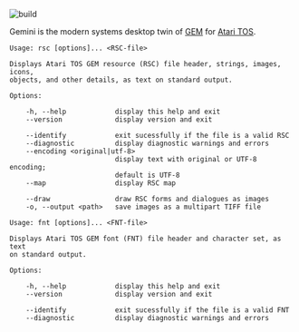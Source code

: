 ![build](https://github.com/frno7/gemini/actions/workflows/build.yml/badge.svg)

Gemini is the modern systems desktop twin of
[GEM](https://en.wikipedia.org/wiki/GEM_(desktop_environment))
for
[Atari TOS](https://en.wikipedia.org/wiki/Atari_TOS).

```
Usage: rsc [options]... <RSC-file>

Displays Atari TOS GEM resource (RSC) file header, strings, images, icons,
objects, and other details, as text on standard output.

Options:

    -h, --help            display this help and exit
    --version             display version and exit

    --identify            exit sucessfully if the file is a valid RSC
    --diagnostic          display diagnostic warnings and errors
    --encoding <original|utf-8>
                          display text with original or UTF-8 encoding;
                          default is UTF-8
    --map                 display RSC map

    --draw                draw RSC forms and dialogues as images
    -o, --output <path>   save images as a multipart TIFF file
```

```
Usage: fnt [options]... <FNT-file>

Displays Atari TOS GEM font (FNT) file header and character set, as text
on standard output.

Options:

    -h, --help            display this help and exit
    --version             display version and exit

    --identify            exit sucessfully if the file is a valid FNT
    --diagnostic          display diagnostic warnings and errors
```
